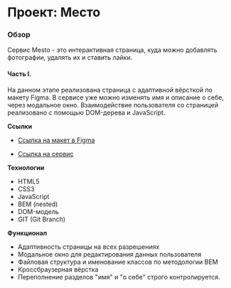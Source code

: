 # Проект: Место

### Обзор

Сервис Mesto - это интерактивная страница, куда можно добавлять фотографии, удалять их и ставить лайки.
  
#### Часть I.

На данном этапе реализована страница с адаптивной вёрсткой по макету Figma. В сервисе уже можно изменять имя и описание о себе, через модальное окно. Взаимодействие пользователя со страницей реализовано с помощью DOM-дерева и JavaScript.

**Ссылки**

* [Ссылка на макет в Figma](https://www.figma.com/file/2cn9N9jSkmxD84oJik7xL7/JavaScript.-Sprint-4?node-id=0%3A1)

* [Ссылка на сервис](https://alinalvova.github.io/mesto/indexhtml)

**Технологии**

* HTML5
* CSS3
* JavaScript
* BEM (nested)
* DOM-модель
* GIT (Git Branch)

**Функционал**
* Адаптивность страницы на всех разрешениях
* Модальное окно для редактирования данных пользователя
* Файловая структура и именование классов по методологии BEM
* Кроссбраузерная вёрстка
* Переполнение разделов "имя" и "о себе" строго контролируется.
